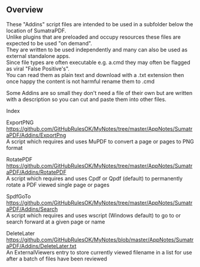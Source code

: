 Overview
--------

These "Addins" script files are intended to be used in a subfolder below the location of SumatraPDF. \
Unlike plugins that are preloaded and occupy resources these files are expected to be used "on demand". \
They are written to be used independently and many can also be used as external standalone apps. \
Since file types are often executable e.g. a.cmd they may often be flagged as viral "False Positive's". \
You can read them as plain text and download with a .txt extension then once happy the content is not harmful rename them to .cmd

Some Addins are so small they don't need a file of their own but are written with a description so you can cut and paste them into other files.

Index

ExportPNG	https://github.com/GitHubRulesOK/MyNotes/tree/master/AppNotes/SumatraPDF/Addins/ExportPng \
		A script which requires and uses MuPDF to convert a page or pages to PNG format

RotatePDF	https://github.com/GitHubRulesOK/MyNotes/tree/master/AppNotes/SumatraPDF/Addins/RotatePDF \
		A script which requires and uses Cpdf or Qpdf (default) to permanently rotate a PDF viewed single page or pages

SpdfGoTo	https://github.com/GitHubRulesOK/MyNotes/tree/master/AppNotes/SumatraPDF/Addins/Search \
		A script which requires and uses wscript (Windows default) to go to or search forward at a given page or name
		
DeleteLater	https://github.com/GitHubRulesOK/MyNotes/blob/master/AppNotes/SumatraPDF/Addins/DeleteLater.txt \
		An ExternalViewers entry to store currently viewed filename in a list for use after a batch of files have been reviewed 

